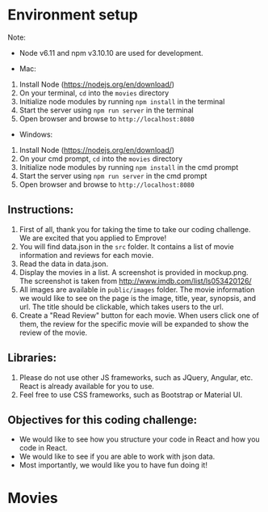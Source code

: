 # Environment setup

Note: 
- Node v6.11 and npm v3.10.10 are used for development.

* Mac:
 1. Install Node (https://nodejs.org/en/download/)
 2. On your terminal, `cd` into the `movies` directory
 2. Initialize node modules by running `npm install` in the terminal
 3. Start the server using `npm run server` in the terminal
 4. Open browser and browse to `http://localhost:8080`

* Windows:
 1. Install Node (https://nodejs.org/en/download/)
 2. On your cmd prompt, `cd` into the `movies` directory
 2. Initialize node modules by running `npm install` in the cmd prompt
 3. Start the server using `npm run server` in the cmd prompt
 4. Open browser and browse to `http://localhost:8080`


## Instructions:
 1. First of all, thank you for taking the time to take our coding challenge. We are excited that you applied to Emprove!
 2. You will find data.json in the `src` folder. It contains a list of movie information and reviews for each movie.
 3. Read the data in data.json.
 4. Display the movies in a list. A screenshot is provided in mockup.png. The screenshot is taken from http://www.imdb.com/list/ls053420126/
 5. All images are available in `public/images` folder. The movie information we would like to see on the page is the image, title, year, synopsis, and url. The title should be clickable, which takes users to the url.
 6. Create a "Read Review" button for each movie. When users click one of them, the review for the specific movie will be expanded to show the review of the movie.

## Libraries:
 1. Please do not use other JS frameworks, such as JQuery, Angular, etc. React is already available for you to use.
 2. Feel free to use CSS frameworks, such as Bootstrap or Material UI.

## Objectives for this coding challenge:
- We would like to see how you structure your code in React and how you code in React.
- We would like to see if you are able to work with json data.
- Most importantly, we would like you to have fun doing it!


# Movies
